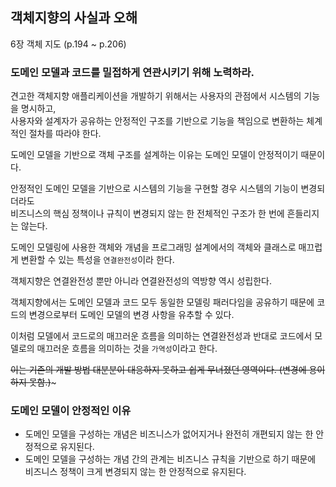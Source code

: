 ## 객체지향의 사실과 오해
6장 객체 지도 (p.194 ~ p.206)

### 도메인 모델과 코드를 밀접하게 연관시키기 위해 노력하라.

견고한 객체지향 애플리케이션을 개발하기 위해서는 사용자의 관점에서 시스템의 기능을 명시하고,  
사용자와 설계자가 공유하는 안정적인 구조를 기반으로 기능을 책임으로 변환하는 체계적인 절차를 따라야 한다.

도메인 모델을 기반으로 객체 구조를 설계하는 이유는 도메인 모델이 안정적이기 때문이다.

안정적인 도메인 모델을 기반으로 시스템의 기능을 구현할 경우 시스템의 기능이 변경되더라도  
비즈니스의 핵심 정책이나 규칙이 변경되지 않는 한 전체적인 구조가 한 번에 흔들리지는 않는다.

도메인 모델링에 사용한 객체와 개념을 프로그래밍 설계에서의 객체와 클래스로 매끄럽게 변환할 수 있는 특성을 `연결완전성`이라 한다.

객체지향은 연결완전성 뿐만 아니라 연결완전성의 역방향 역시 성립한다.

객체지향에서는 도메인 모델과 코드 모두 동일한 모델링 패러다임을 공유하기 때문에 코드의 변경으로부터 도메인 모델의 변경 사항을 유추할 수 있다.

이처럼 모델에서 코드로의 매끄러운 흐름을 의미하는 연결완전성과 반대로 코드에서 모델로의 매끄러운 흐름을 의미하는 것을 `가역성`이라고 한다.

~~이는 기존의 개발 방법 대분분이 대응하지 못하고 쉽게 무너졌던 영역이다. (변경에 용이하지 못함.)~~~


### 도메인 모델이 안정적인 이유

- 도메인 모델을 구성하는 개념은 비즈니스가 없어지거나 완전히 개편되지 않는 한 안정적으로 유지된다.
- 도메인 모델을 구성하는 개념 간의 관계는 비즈니스 규칙을 기반으로 하기 때문에 비즈니스 정책이 크게 변경되지 않는 한 안정적으로 유지된다.


